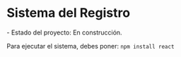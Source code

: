 <h1> Sistema del Registro </h1>
- Estado del proyecto: En construcción.

Para ejecutar el sistema, debes poner: 
```npm install react```
